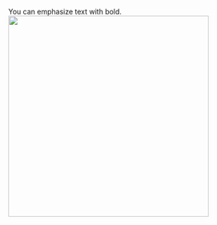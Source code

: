You can emphasize text with bold.
<img src="C:\Users\shekh\Downloads\Shriyan_Shekhar.jpeg" width="400"/>